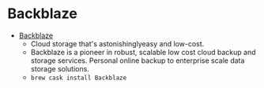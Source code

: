 # Backblaze
- [Backblaze](https://backblaze.com/)
  -   Cloud storage that's astonishinglyeasy and low-cost.
  - Backblaze is a pioneer in robust, scalable low cost cloud backup and storage services. Personal online backup to enterprise scale data storage solutions.
  - `brew cask install Backblaze`
